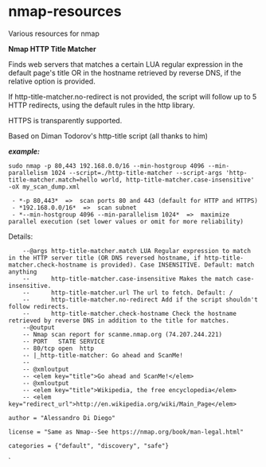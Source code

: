 # nmap-resources
Various resources for nmap

**Nmap HTTP Title Matcher**

Finds web servers that matches a certain LUA regular expression in the default page's title OR in the hostname retrieved by reverse DNS, if the relative option is provided.

If http-title-matcher.no-redirect is not provided, the script will follow up to 5 HTTP redirects, using the default rules in the
http library.

HTTPS is transparently supported.

Based on Diman Todorov's http-title script (all thanks to him)

***example:*** 

    sudo nmap -p 80,443 192.168.0.0/16 --min-hostgroup 4096 --min-parallelism 1024 --script=./http-title-matcher --script-args 'http-title-matcher.match=hello world, http-title-matcher.case-insensitive' -oX my_scan_dump.xml

     - *-p 80,443*  =>  scan ports 80 and 443 (default for HTTP and HTTPS)
     - *192.168.0.0/16*  =>  scan subnet 
     - *--min-hostgroup 4096 --min-parallelism 1024*  =>  maximize parallel execution (set lower values or omit for more reliability)

Details:

        --@args http-title-matcher.match LUA Regular expression to match in the HTTP server title (OR DNS reversed hostname, if http-title-matcher.check-hostname is provided). Case INSENSITIVE. Default: match anything
        --      http-title-matcher.case-insensitive Makes the match case-insensitive.
        --      http-title-matcher.url The url to fetch. Default: /
        --      http-title-matcher.no-redirect Add if the script shouldn't follow redirects.
        --      http-title-matcher.check-hostname Check the hostname retrieved by reverse DNS in addition to the title for matches.
        --@output
        -- Nmap scan report for scanme.nmap.org (74.207.244.221)
        -- PORT   STATE SERVICE
        -- 80/tcp open  http
        -- |_http-title-matcher: Go ahead and ScanMe!
        --
        -- @xmloutput
        -- <elem key="title">Go ahead and ScanMe!</elem>
        -- @xmloutput
        -- <elem key="title">Wikipedia, the free encyclopedia</elem>
        -- <elem key="redirect_url">http://en.wikipedia.org/wiki/Main_Page</elem>
    
    author = "Alessandro Di Diego"
    
    license = "Same as Nmap--See https://nmap.org/book/man-legal.html"
    
    categories = {"default", "discovery", "safe"}

`
